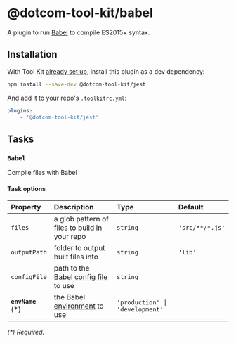 # @dotcom-tool-kit/babel

A plugin to run [Babel](https://babeljs.io/) to compile ES2015+ syntax.

## Installation

With Tool Kit [already set up](https://github.com/financial-times/dotcom-tool-kit#installing-and-using-tool-kit), install this plugin as a dev dependency:

```sh
npm install --save-dev @dotcom-tool-kit/jest
```

And add it to your repo's `.toolkitrc.yml`:

```yaml
plugins:
    - '@dotcom-tool-kit/jest'
```

<!-- begin autogenerated docs -->
## Tasks

### `Babel`

Compile files with Babel
#### Task options

| Property           | Description                                                                   | Type                            | Default         |
| :----------------- | :---------------------------------------------------------------------------- | :------------------------------ | :-------------- |
| `files`            | a glob pattern of files to build in your repo                                 | `string`                        | `'src/**/*.js'` |
| `outputPath`       | folder to output built files into                                             | `string`                        | `'lib'`         |
| `configFile`       | path to the Babel [config file](https://babeljs.io/docs/configuration) to use | `string`                        |                 |
| **`envName`** (\*) | the Babel [environment](https://babeljs.io/docs/options#env) to use           | `'production' \| 'development'` |                 |

_(\*) Required._
<!-- end autogenerated docs -->
